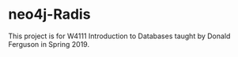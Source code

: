 # neo4j-Radis

This project is for W4111 Introduction to Databases taught by Donald Ferguson in Spring 2019.
